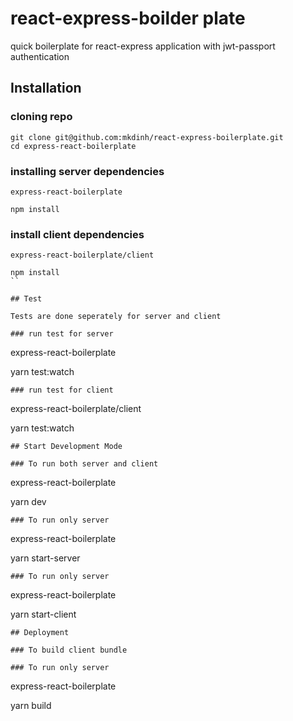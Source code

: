 # react-express-boilder plate

quick boilerplate for react-express application with jwt-passport authentication

## Installation

### cloning repo

```
git clone git@github.com:mkdinh/react-express-boilerplate.git
cd express-react-boilerplate
```

### installing server dependencies

```
express-react-boilerplate

npm install
```

### install client dependencies

```
express-react-boilerplate/client

npm install
``

## Test

Tests are done seperately for server and client

### run test for server
```

express-react-boilerplate

yarn test:watch

```
### run test for client
```

express-react-boilerplate/client

yarn test:watch

```
## Start Development Mode

### To run both server and client
```

express-react-boilerplate

yarn dev

```
### To run only server
```

express-react-boilerplate

yarn start-server

```
### To run only server
```

express-react-boilerplate

yarn start-client

```
## Deployment

### To build client bundle

### To run only server
```

express-react-boilerplate

yarn build

```

```
